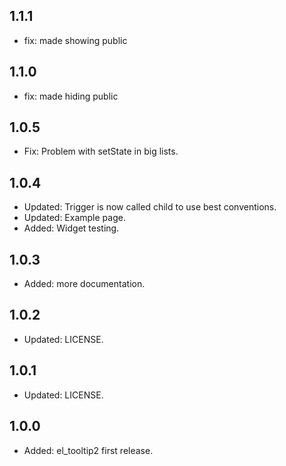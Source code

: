 ## 1.1.1

* fix: made showing public

## 1.1.0

* fix: made hiding public

## 1.0.5

* Fix: Problem with setState in big lists.

## 1.0.4

* Updated: Trigger is now called child to use best conventions.
* Updated: Example page.
* Added: Widget testing.

## 1.0.3

* Added: more documentation.

## 1.0.2

* Updated: LICENSE.

## 1.0.1

* Updated: LICENSE.

## 1.0.0

* Added: el_tooltip2 first release.
